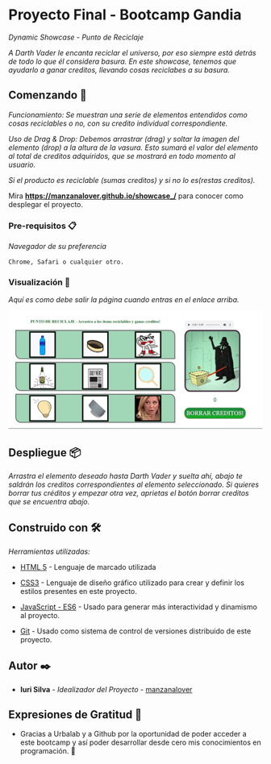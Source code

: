 # Proyecto Final - Bootcamp Gandia

_Dynamic Showcase - Punto de Reciclaje_

_A Darth Vader le encanta reciclar el universo, por eso siempre está detrás de todo lo que él considera basura. En este showcase, tenemos que ayudarlo a ganar creditos, llevando cosas reciclabes a su basura._



## Comenzando 🚀

_Funcionamiento:
Se muestran una serie de elementos
entendidos como cosas reciclables o no, con
su credito individual correspondiente._

_Uso de Drag & Drop:
Debemos arrastrar
(drag) y soltar la imagen del elemento
(drop) a la altura de la vasura. Esto sumará el valor del
elemento al total de creditos adquiridos, que
se mostrará en todo momento al
usuario._ 

_Si el producto es reciclable (sumas creditos) y si no lo es(restas creditos)._

Mira **https://manzanalover.github.io/showcase_/** para conocer como desplegar el proyecto.


### Pre-requisitos 📋

_Navegador de su preferencia_

```
Chrome, Safari o cualquier otro.
```

### Visualización 🔧

_Aquí es como debe salir la página cuando entras en el enlace arriba._



![printscreen](/img/showcase-readme.jpg)



## Despliegue 📦

_Arrastra el elemento deseado hasta Darth Vader y suelta ahí, abajo te saldrán los creditos correspondientes al elemento seleccionado. Si quieres borrar tus créditos y empezar otra vez, aprietas el botón borrar creditos que se encuentra abajo._

## Construido con 🛠️

_Herramientas utilizadas:_

* [HTML 5](https://lenguajehtml.com/html/introduccion/que-es-html/) - Lenguaje de marcado utilizada
* [CSS3](https://openwebinars.net/blog/que-es-css3/) - Lenguaje de diseño gráfico utilizado para crear y definir los estilos presentes en este proyecto.
* [JavaScript - ES6](https://soyrafaramos.com/que-es-javascript-para-que-sirve/) - Usado para generar más interactividad y dinamismo al proyecto.

* [Git](https://git-scm.com/downloads) - Usado como sistema de control de versiones distribuido de este proyecto. 


## Autor ✒️


* **Iuri Silva** - *Idealizador del Proyecto* - [manzanalover](https://github.com/manzanalover)



## Expresiones de Gratitud 🎁


* Gracias a Urbalab y a Github por la oportunidad de poder acceder a este bootcamp y así poder desarrollar desde cero mis conocimientos en programación. 📢


